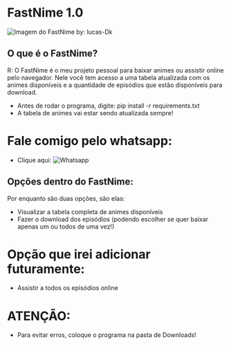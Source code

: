 # FastNime 1.0

![Imagem do FastNime by: lucas-Dk](https://user-images.githubusercontent.com/69327287/129746016-e6d93b08-5b66-4d71-a098-2c505f1c6a2e.png)


## O que é o FastNime?

R: O FastNime é o meu projeto pessoal para baixar animes ou assistir online pelo navegador.
Nele você tem acesso a uma tabela atualizada com os animes disponíveis e a quantidade de episódios
que estão disponíveis para download.

- Antes de rodar o programa, digite: pip install -r requirements.txt
- A tabela de animes vai estar sendo atualizada sempre!

# Fale comigo pelo whatsapp:

- Clique aqui: ![Whatsapp](https://wa.me/5531986802198)

## Opções dentro do FastNime:

Por enquanto são duas opções, são elas:

- Visualizar a tabela completa de animes disponíveis
- Fazer o download dos episódios (podendo escolher se quer baixar apenas um ou todos de uma vez!)

# Opção que irei adicionar futuramente:

- Assistir a todos os episódios online

# ATENÇÃO:

- Para evitar erros, coloque o programa na pasta de Downloads!
